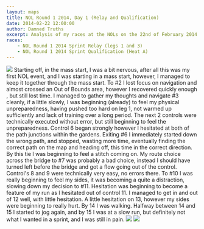 ```yaml
---
layout: maps
title: NOL Round 1 2014, Day 1 (Relay and Qualification)
date: 2014-02-22 12:00:00
author: Damned Truths
excerpt: Analysis of my races at the NOLs on the 22nd of February 2014.
races: 
    - NOL Round 1 2014 Sprint Relay (legs 1 and 3)
    - NOL Round 1 2014 Sprint Qualification (Heat A)
---
```

<img src="{{ site.url }}/assets/images/NOL_Sprint_Relay_Leg_1_Feb_2014.jpg"/>
Starting off, in the mass start, I was a bit nervous, after all this was my first NOL event, and I was starting in a mass start, however, I managed to keep it together through the mass start. To #2 I lost focus on navigation and almost crossed an Out of Bounds area, however I recovered quickly enough , but still lost time. I managed to gather my thoughts and navigate #3 cleanly, if a little slowly, I was beginning (already) to feel my physical unpreparedness, having pushed too hard on leg 1, not warmed up sufficiently and lack of training over a long period. The next 2 controls were technically executed without error, but still beginning to feel the unpreparedness. Control 6 began strongly however I hesitated at both of the path junctions within the gardens. Exiting #6 I immediately started down the wrong path, and stopped, wasting more time, eventually finding the correct path on the map and heading off, this time in the correct direction. By this tie I was beginning to feel a stitch coming on. My route choice across the bridge to #7 was probably a bad choice, instead I should have turned left before the bridge and got a flow going out of the control. Control's 8 and 9 were technically very easy, no errors there. To #10 I was really beginning to feel my sides, it was becoming a quite a distraction, slowing down my decision to #11. Hesitation was beginning to become a feature of my run as I hesitated out of control 11. I managed to get in and out of 12 well, with little hesitation. A little hesitation on 13, however my sides were beginning to really hurt. By 14 I was walking. Halfway between 14 and 15 I started to jog again, and by 15 I was at a slow run, but definitely not what I wanted in a sprint, and I was still in pain.

<img src="{{ site.url }}/assets/images/NOL_Sprint_Relay_Leg_3_Feb_2014.jpg"/>

<img src="{{ site.url }}/assets/images/NOL_Sprint_Qualification_Feb_2014.jpg"/>
